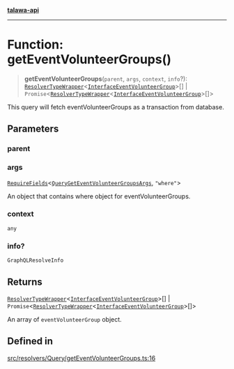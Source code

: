 [**talawa-api**](../../../../README.md)

***

# Function: getEventVolunteerGroups()

> **getEventVolunteerGroups**(`parent`, `args`, `context`, `info`?): [`ResolverTypeWrapper`](../../../../types/generatedGraphQLTypes/type-aliases/ResolverTypeWrapper.md)\<[`InterfaceEventVolunteerGroup`](../../../../models/EventVolunteerGroup/interfaces/InterfaceEventVolunteerGroup.md)\>[] \| `Promise`\<[`ResolverTypeWrapper`](../../../../types/generatedGraphQLTypes/type-aliases/ResolverTypeWrapper.md)\<[`InterfaceEventVolunteerGroup`](../../../../models/EventVolunteerGroup/interfaces/InterfaceEventVolunteerGroup.md)\>[]\>

This query will fetch eventVolunteerGroups as a transaction from database.

## Parameters

### parent

### args

[`RequireFields`](../../../../types/generatedGraphQLTypes/type-aliases/RequireFields.md)\<[`QueryGetEventVolunteerGroupsArgs`](../../../../types/generatedGraphQLTypes/type-aliases/QueryGetEventVolunteerGroupsArgs.md), `"where"`\>

An object that contains where object for eventVolunteerGroups.

### context

`any`

### info?

`GraphQLResolveInfo`

## Returns

[`ResolverTypeWrapper`](../../../../types/generatedGraphQLTypes/type-aliases/ResolverTypeWrapper.md)\<[`InterfaceEventVolunteerGroup`](../../../../models/EventVolunteerGroup/interfaces/InterfaceEventVolunteerGroup.md)\>[] \| `Promise`\<[`ResolverTypeWrapper`](../../../../types/generatedGraphQLTypes/type-aliases/ResolverTypeWrapper.md)\<[`InterfaceEventVolunteerGroup`](../../../../models/EventVolunteerGroup/interfaces/InterfaceEventVolunteerGroup.md)\>[]\>

An array of `eventVolunteerGroup` object.

## Defined in

[src/resolvers/Query/getEventVolunteerGroups.ts:16](https://github.com/Suyash878/talawa-api/blob/f376d03c37e9acd046e7cc983947432c95f74442/src/resolvers/Query/getEventVolunteerGroups.ts#L16)
